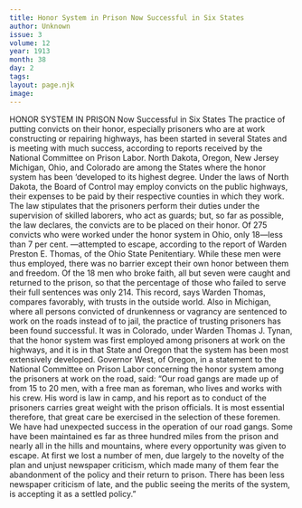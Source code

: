 ```yaml
---
title: Honor System in Prison Now Successful in Six States
author: Unknown
issue: 3
volume: 12
year: 1913
month: 38
day: 2
tags:
layout: page.njk
image:
---
```

HONOR SYSTEM IN PRISON    Now Successful in Six States    The practice of putting convicts on their honor, especially prisoners who are at work constructing or repairing highways, has been started in several States and is meeting with much success, according to reports received by the National Committee on Prison Labor. North Dakota, Oregon, New Jersey Michigan, Ohio, and Colorado are among the States where the honor system has been ‘developed to its highest degree.    Under the laws of North Dakota, the Board of Control may employ convicts on the public highways, their expenses to be paid by their respective counties in which they work. The law stipulates that the prisoners perform their duties under the supervision of skilled laborers, who act as guards; but, so far as possible, the law declares, the convicts are to be placed on their honor.    Of 275 convicts who were worked under the honor system in Ohio, only 18—less than 7 per cent. —attempted to escape, according to the report of Warden Preston E. Thomas, of the Ohio State Penitentiary. While these men were thus employed, there was no barrier except their own honor between them and freedom. Of the 18 men who broke faith, all but seven were caught and returned to the prison, so that the percentage of those who failed to serve their full sentences was only 214. This record, says Warden Thomas, compares favorably, with trusts in the outside world.    Also in Michigan, where all persons convicted of drunkenness or vagrancy are sentenced to work on the roads instead of to jail, the practice of trusting prisoners has been found successful.    It was in Colorado, under Warden Thomas J. Tynan, that the honor system was first employed among prisoners at work on the highways, and it is in that State and Oregon that the system has been most extensively developed. Governor West, of Oregon, in a statement to the National Committee on Prison Labor concerning the honor system among the prisoners at work on the road, said:    “Our road gangs are made up of from 15 to 20 men, with a free man as foreman, who lives and works with his crew. His word is law in camp, and his report as to conduct of the prisoners carries great weight with the prison officials. It is most essential therefore, that great care be exercised in the selection of these foremen. We have had unexpected success in the operation of our road gangs. Some have been maintained es far as three hundred miles from the prison and nearly all in the hills and mountains, where every opportunity was given to escape. At first we lost a number of men, due largely to the novelty of the plan and unjust newspaper criticism, which made many of them fear the abandonment of the policy and their return to prison. There has been less newspaper criticism of late, and the public seeing the merits of the system, is accepting it as a settled policy.” 
